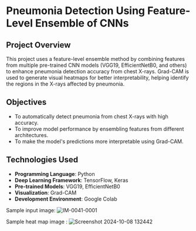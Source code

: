 # Pneumonia Detection Using Feature-Level Ensemble of CNNs

## Project Overview
This project uses a feature-level ensemble method by combining features from multiple pre-trained CNN models (VGG19, EfficientNetB0, and others) to enhance pneumonia detection accuracy from chest X-rays. Grad-CAM is used to generate visual heatmaps for better interpretability, helping identify the regions in the X-rays affected by pneumonia.

## Objectives
- To automatically detect pneumonia from chest X-rays with high accuracy.
- To improve model performance by ensembling features from different architectures.
- To make the model's predictions more interpretable using Grad-CAM.

## Technologies Used
- **Programming Language**: Python
- **Deep Learning Framework**: TensorFlow, Keras
- **Pre-trained Models**: VGG19, EfficientNetB0
- **Visualization**: Grad-CAM
- **Development Environment**: Google Colab

Sample input image:
![IM-0041-0001](https://github.com/user-attachments/assets/cc57d3df-58db-4abd-b2df-00788c1c7cbd)

Sample heat map image :
![Screenshot 2024-10-08 132442](https://github.com/user-attachments/assets/41da4669-31ff-436a-a755-0d13e7554f54)



